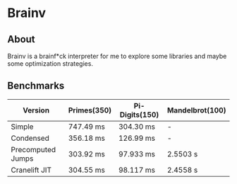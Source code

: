 # Brainv

## About

Brainv is a brainf*ck interpreter for me to explore some libraries and maybe some optimization strategies.

## Benchmarks

| Version           | Primes(350) | Pi-Digits(150) | Mandelbrot(100) |
|-------------------|-------------|----------------|-----------------|
| Simple            | 747.49 ms   | 304.30  ms     | -               |
| Condensed         | 356.18 ms   | 126.99  ms     | -               |
| Precomputed Jumps | 303.92 ms   |  97.933 ms     | 2.5503 s        |
| Cranelift JIT     | 304.55 ms   |  98.117 ms     | 2.4558 s        |